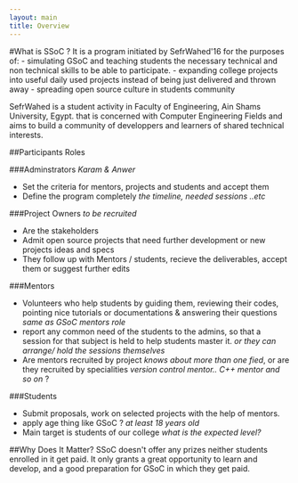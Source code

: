 ```yaml
---
layout: main
title: Overview
---
```

#What is SSoC ?
It is a program initiated by SefrWahed'16 for the purposes of:
    - simulating GSoC and teaching students the necessary technical and non technical skills to be able to participate.
    - expanding college projects into useful daily used projects instead of being just delivered and thrown away
    - spreading open source culture in students community

SefrWahed is a student activity in Faculty of Engineering, Ain Shams University, Egypt. that is concerned with Computer Engineering Fields and aims to build a community of developpers and learners of shared technical interests.

##Participants Roles

###Adminstrators 
*Karam & Anwer*
- Set the criteria for mentors, projects and students and accept them
- Define the program completely *the timeline, needed sessions ..etc*

###Project Owners
*to be recruited*
- Are the stakeholders
- Admit open source projects that need further development or new projects ideas and specs
- They follow up with Mentors / students, recieve the deliverables, accept them or suggest further edits

###Mentors
- Volunteers who help students by guiding them, reviewing their codes, pointing nice tutorials or documentations & answering their questions *same as GSoC mentors role*
- report any common need of the students to the admins, so that a session for that subject is held to help students master it. *or they can arrange/ hold the sessions themselves*
- Are mentors recruited by project *knows about more than one fied*, or are they recruited by specialities *version control mentor.. C++ mentor and so on* ?

###Students
- Submit proposals, work on selected projects with the help of mentors.
- apply age thing like GSoC ? *at least 18 years old*
- Main target is students of our college *what is the expected level?*

##Why Does It Matter? 
SSoC doesn't offer any prizes neither students enrolled in it get paid.
It only grants a great opportunity to learn and develop, and a good preparation for GSoC in which they get paid.

